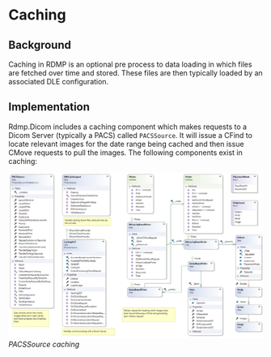 # Caching
## Background
Caching in RDMP is an optional pre process to data loading in which files are fetched over time and stored.  These files are then typically loaded by an associated DLE configuration.

## Implementation
Rdmp.Dicom includes a caching component which makes requests to a Dicom Server (typically a PACS) called `PACSSource`.  It will issue a CFind to locate relevant images for the date range being cached and then issue CMove requests to pull the images.  The following components exist in caching:

![Overview](Images/Caching.png)
_PACSSource caching_